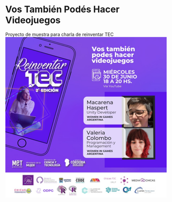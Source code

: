 # Vos También Podés Hacer Videojuegos
Proyecto de muestra para charla de reinventar TEC
![Flyer](01.jpeg)
